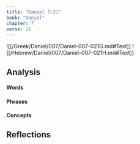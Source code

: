```yaml
---
title: "Daniel 7:21"
book: "Daniel"
chapter: 7
verse: 21
---
```

![[/Greek/Daniel/007/Daniel-007-021G.md#Text]]
![[/Hebrew/Daniel/007/Daniel-007-021H.md#Text]]

## Analysis

#### Words

#### Phrases

#### Concepts

## Reflections
